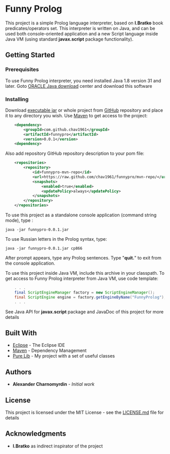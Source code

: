 ﻿# Funny Prolog

This project is a simple Prolog language interpreter, based on **I.Bratko** book predicates/operators set. This interpreter is written on Java, and can be used both console-oriented application and a new Script language inside Java VM (using standard **javax.script** package functionality).

## Getting Started

### Prerequisites

To use Funny Prolog interpreter, you need installed Java 1.8 version 31 and later. Goto [ORACLE Java download](https://www.oracle.com/downloads/index.html) center and download this software

### Installing

Download [executable jar](https://github.com/chav1961/funnypro/blob/mvn-repo/com/github/chav1961/funnypro/0.0.1/funnypro-0.0.1.jar) or whole project from [GitHub](https://github.com/chav1961/funnypro) repository and place it to any directory you wish. Use [Maven](https://maven.apache.org/) to get access to the project:

```XML
	<dependency>
		<groupId>com.github.chav1961</groupId>
		<artifactId>funnypro</artifactId>
		<version>0.0.1</version>
	<dependency>
```

Also add repository GitHub repository description to your pom file:

```XML
	<repositories>
	    <repository>
	        <id>funnypro-mvn-repo</id>
	        <url>https://raw.github.com/chav1961/funnypro/mvn-repo/</url>
	        <snapshots>
	            <enabled>true</enabled>
	            <updatePolicy>always</updatePolicy>
	        </snapshots>
	    </repository>
	</repositories>
```

To use this project as a standalone console application (command string mode), type :

```
java -jar funnypro-0.0.1.jar
```

To use Russian letters in the Prolog syntax, type: 

```
java -jar funnypro-0.0.1.jar cp866
```

After prompt appears, type any Prolog sentences. Type "**quit.**" to exit from the console application.

To use this project inside Java VM, include this archive in your classpath. To get access to Funny Prolog interpreter from Java VM, use code template:

```Java
    . . .
    final ScriptEngineManager factory = new ScriptEngineManager();
    final ScriptEngine engine = factory.getEngineByName("FunnyProlog");
    . . .
```

See Java API for **javax.script** package and JavaDoc of this project for more details

## Built With

* [Eclipse](www.eclipse.org) - The Eclipse IDE
* [Maven](https://maven.apache.org/) - Dependency Management
* [Pure Lib](https://github.com/chav1961/purelib) - My project with a set of useful classes

## Authors

* **Alexander Charnomyrdin** - *Initial work* 

## License

This project is licensed under the MIT License - see the [LICENSE.md](LICENSE.md) file for details

## Acknowledgments

* **I.Bratko** as indirect inspirator of the project

